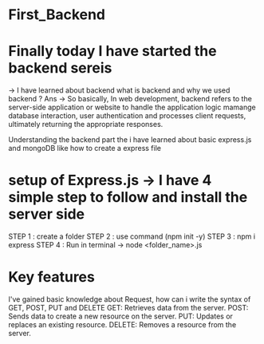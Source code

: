 # First_Backend
# Finally today I have started the backend sereis 
-> I have learned about backend what is backend and why we used backend ?
Ans ->  So basically, In web development, backend refers to the server-side application or website to handle the application logic mamange database interaction,
        user authentication and processes client requests, ultimately returning the appropriate responses.

Understanding the backend part the i have learned about basic express.js and mongoDB like how to create a express file 

# setup of Express.js -> I have 4 simple step to follow and install the server side 
STEP 1 : create a folder 
STEP 2 : use command (npm init -y)
STEP 3 : npm i express
STEP 4 : Run in terminal -> node <folder_name>.js

# Key features
I've gained basic knowledge about Request, how can i write the syntax of GET, POST, PUT and DELETE
GET: Retrieves data from the server.
POST: Sends data to create a new resource on the server.
PUT: Updates or replaces an existing resource.
DELETE: Removes a resource from the server.

